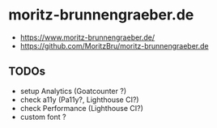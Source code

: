 # moritz-brunnengraeber.de

- https://www.moritz-brunnengraeber.de/
- https://github.com/MoritzBru/moritz-brunnengraeber.de

## TODOs

- setup Analytics (Goatcounter ?)
- check a11y (Pa11y?, Lighthouse CI?)
- check Performance (Lighthouse CI?)
- custom font ?
